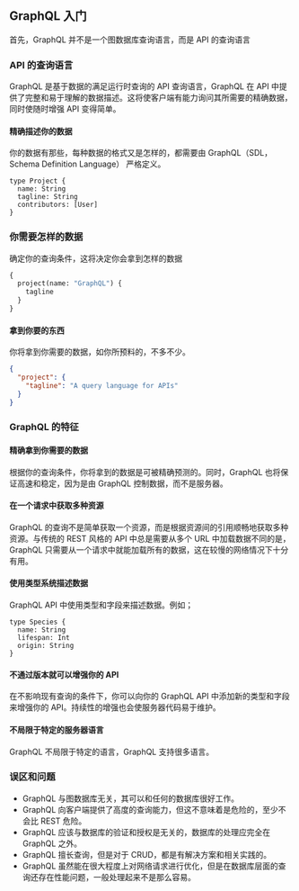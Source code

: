 ## GraphQL 入门

首先，GraphQL 并不是一个图数据库查询语言，而是 API 的查询语言

### API 的查询语言

GraphQL 是基于数据的满足运行时查询的 API 查询语言，GraphQL 在 API 中提供了完整和易于理解的数据描述。这将使客户端有能力询问其所需要的精确数据，同时使随时增强 API 变得简单。

#### 精确描述你的数据

你的数据有那些，每种数据的格式又是怎样的，都需要由 GraphQL（SDL，Schema Definition Language） 严格定义。

```sdl
type Project {
  name: String
  tagline: String
  contributors: [User]
}
```

### 你需要怎样的数据

确定你的查询条件，这将决定你会拿到怎样的数据

```graphql
{
  project(name: "GraphQL") {
    tagline
  }
}
```

#### 拿到你要的东西

你将拿到你需要的数据，如你所预料的，不多不少。

```json
{
  "project": {
    "tagline": "A query language for APIs"
  }
}
```

### GraphQL 的特征

#### 精确拿到你需要的数据

根据你的查询条件，你将拿到的数据是可被精确预测的。同时，GraphQL 也将保证高速和稳定，因为是由 GraphQL 控制数据，而不是服务器。

#### 在一个请求中获取多种资源

GraphQL 的查询不是简单获取一个资源，而是根据资源间的引用顺畅地获取多种资源。与传统的 REST 风格的 API 中总是需要从多个 URL 中加载数据不同的是，GraphQL 只需要从一个请求中就能加载所有的数据，这在较慢的网络情况下十分有用。

#### 使用类型系统描述数据

GraphQL API 中使用类型和字段来描述数据。例如；

```
type Species {
  name: String
  lifespan: Int
  origin: String
}
```

#### 不通过版本就可以增强你的 API

在不影响现有查询的条件下，你可以向你的 GraphQL API 中添加新的类型和字段来增强你的 API。持续性的增强也会使服务器代码易于维护。

#### 不局限于特定的服务器语言

GraphQL 不局限于特定的语言，GraphQL 支持很多语言。

### 误区和问题

- GraphQL 与图数据库无关，其可以和任何的数据库很好工作。
- GraphQL 向客户端提供了高度的查询能力，但这不意味着是危险的，至少不会比 REST 危险。
- GraphQL 应该与数据库的验证和授权是无关的，数据库的处理应完全在 GraphQL 之外。
- GraphQL 擅长查询，但是对于 CRUD，都是有解决方案和相关实践的。
- GraphQL 虽然能在很大程度上对网络请求进行优化，但是在数据库层面的查询还存在性能问题，一般处理起来不是那么容易。
